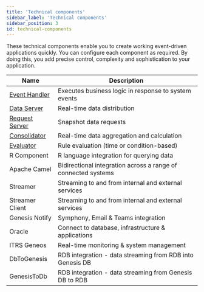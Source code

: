 ```yaml
---
title: 'Technical components'
sidebar_label: 'Technical components'
sidebar_position: 3
id: technical-components
---
```


These technical components enable you to create working event-driven applications quickly. You can configure each component as required. By doing this, you add precise control, complexity and sophistication to your application. 

| Name| Description|
|------------------------------------|--------------------|
| [Event Handler](/platform-reference/configure-key-modules/event-handlers/configure/) | Executes business logic in response to system events     |
| [Data Server](/platform-reference/configure-key-modules/data-servers/configure/) | Real-time data distribution |
| [Request Server](/platform-reference/configure-key-modules/request-servers/configure/) |  Snapshot data requests         |
| [Consolidator](/platform-reference/configure-key-modules/consolidators/configure/) | Real-time data aggregation and calculation            | 
| [Evaluator](/platform-reference/configure-key-modules/evaluators/configure/) | Rule evaluation (time or condition-based)           |
| R Component | R language integration for querying data         | 
| Apache Camel | Bidirectional integration across a range of connected systems          | 
| Streamer | Streaming to and from internal and external services            | 
| Streamer Client | Streaming to and from internal and external services          |
| Genesis Notify | Symphony, Email & Teams integration         | 
| Oracle | Connect to database, infrastructure & applications          | 
| ITRS Geneos | Real-time monitoring & system management          | 
| DbToGenesis | RDB integration - data streaming from RDB into Genesis DB          | 
| GenesisToDb | RDB integration - data streaming from Genesis DB to RDB          |

